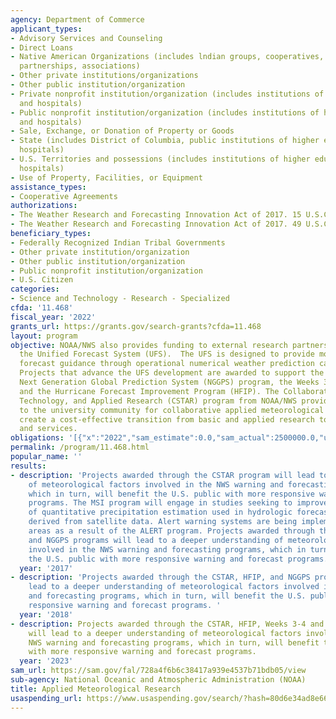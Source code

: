 ```yaml
---
agency: Department of Commerce
applicant_types:
- Advisory Services and Counseling
- Direct Loans
- Native American Organizations (includes lndian groups, cooperatives, corporations,
  partnerships, associations)
- Other private institutions/organizations
- Other public institution/organization
- Private nonprofit institution/organization (includes institutions of higher education
  and hospitals)
- Public nonprofit institution/organization (includes institutions of higher education
  and hospitals)
- Sale, Exchange, or Donation of Property or Goods
- State (includes District of Columbia, public institutions of higher education and
  hospitals)
- U.S. Territories and possessions (includes institutions of higher education and
  hospitals)
- Use of Property, Facilities, or Equipment
assistance_types:
- Cooperative Agreements
authorizations:
- The Weather Research and Forecasting Innovation Act of 2017. 15 U.S.C. &sect; 313.
- The Weather Research and Forecasting Innovation Act of 2017. 49 U.S.C. &sect; 44720.
beneficiary_types:
- Federally Recognized Indian Tribal Governments
- Other private institution/organization
- Other public institution/organization
- Public nonprofit institution/organization
- U.S. Citizen
categories:
- Science and Technology - Research - Specialized
cfda: '11.468'
fiscal_year: '2022'
grants_url: https://grants.gov/search-grants?cfda=11.468
layout: program
objective: NOAA/NWS also provides funding to external research partners to support
  the Unified Forecast System (UFS).  The UFS is designed to provide more accurate
  forecast guidance through operational numerical weather prediction capabilities.
  Projects that advance the UFS development are awarded to support the goals of the
  Next Generation Global Prediction System (NGGPS) program, the Weeks 3-4 Program,
  and the Hurricane Forecast Improvement Program (HFIP). The Collaborative Science,
  Technology, and Applied Research (CSTAR) program from NOAA/NWS provides funding
  to the university community for collaborative applied meteorological research to
  create a cost-effective transition from basic and applied research to operations
  and services.
obligations: '[{"x":"2022","sam_estimate":0.0,"sam_actual":2500000.0,"usa_spending_actual":2504252.55},{"x":"2023","sam_estimate":2500000.0,"sam_actual":0.0,"usa_spending_actual":2889873.69},{"x":"2024","sam_estimate":2500000.0,"sam_actual":0.0,"usa_spending_actual":1161637.0}]'
permalink: /program/11.468.html
popular_name: ''
results:
- description: 'Projects awarded through the CSTAR program will lead to a deeper understanding
    of meteorological factors involved in the NWS warning and forecasting programs,
    which in turn, will benefit the U.S. public with more responsive warning and forecast
    programs. The MSI program will engage in studies seeking to improve estimation
    of quantitative precipitation estimation used in hydrologic forecasts with algorithms
    derived from satellite data. Alert warning systems are being implemented in remote
    areas as a result of the ALERT program. Projects awarded through the CSTAR, HFIP,
    and NGGPS programs will lead to a deeper understanding of meteorological factors
    involved in the NWS warning and forecasting programs, which in turn, will benefit
    the U.S. public with more responsive warning and forecast programs. '
  year: '2017'
- description: 'Projects awarded through the CSTAR, HFIP, and NGGPS programs will
    lead to a deeper understanding of meteorological factors involved in the NWS warning
    and forecasting programs, which in turn, will benefit the U.S. public with more
    responsive warning and forecast programs. '
  year: '2018'
- description: Projects awarded through the CSTAR, HFIP, Weeks 3-4 and NGGPS programs
    will lead to a deeper understanding of meteorological factors involved in the
    NWS warning and forecasting programs, which in turn, will benefit the U.S. public
    with more responsive warning and forecast programs.
  year: '2023'
sam_url: https://sam.gov/fal/728a4f6b6c38417a939e4537b71bdb05/view
sub-agency: National Oceanic and Atmospheric Administration (NOAA)
title: Applied Meteorological Research
usaspending_url: https://www.usaspending.gov/search/?hash=80d6e34ad8e66637340ca09714c3916b
---
```


